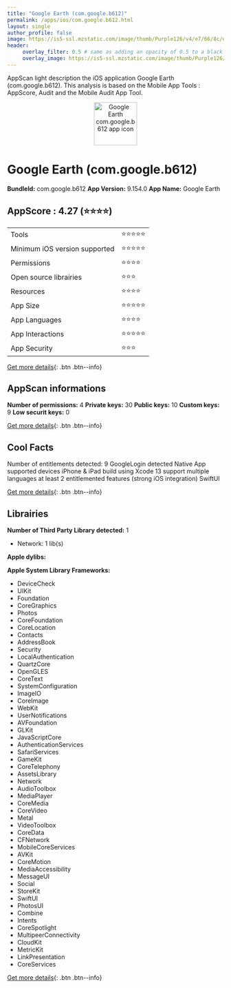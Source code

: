 ```yaml
---
title: "Google Earth (com.google.b612)"
permalink: /apps/ios/com.google.b612.html
layout: single
author_profile: false
image: https://is5-ssl.mzstatic.com/image/thumb/Purple126/v4/e7/66/8c/e7668c74-62d5-10c0-580a-fa75f5bbd4d1/logo_earth_color-0-1x_U007emarketing-0-0-0-6-0-0-85-220.png/512x512bb.jpg
header: 
     overlay_filter: 0.5 # same as adding an opacity of 0.5 to a black background
     overlay_image: https://is5-ssl.mzstatic.com/image/thumb/Purple126/v4/e7/66/8c/e7668c74-62d5-10c0-580a-fa75f5bbd4d1/logo_earth_color-0-1x_U007emarketing-0-0-0-6-0-0-85-220.png/512x512bb.jpg
---
```

AppScan light description the iOS application Google Earth (com.google.b612). This analysis is based on the Mobile App Tools : AppScore, Audit and the Mobile Audit App Tool.

  
  
<div style="text-align: center;"><img src="https://is5-ssl.mzstatic.com/image/thumb/Purple126/v4/e7/66/8c/e7668c74-62d5-10c0-580a-fa75f5bbd4d1/logo_earth_color-0-1x_U007emarketing-0-0-0-6-0-0-85-220.png/512x512bb.jpg" width="100" height="100" alt="Google Earth com.google.b612 app icon"></div>  
  
# Google Earth (com.google.b612)

**BundleId:** com.google.b612
**App Version:** 9.154.0
**App Name:** Google Earth


## AppScore : 4.27 (⭐️⭐️⭐️⭐️) 

<table>
<tr><td> Tools </td><td> ⭐️⭐️⭐️⭐️⭐️ </td></tr>
<tr><td> Minimum iOS version supported </td><td> ⭐️⭐️⭐️⭐️⭐️ </td></tr>
<tr><td> Permissions </td><td> ⭐️⭐️⭐️⭐️ </td></tr>
<tr><td> Open source librairies </td><td> ⭐️⭐️⭐️ </td></tr>
<tr><td> Resources </td><td> ⭐️⭐️⭐️⭐️ </td></tr>
<tr><td> App Size </td><td> ⭐️⭐️⭐️⭐️⭐️ </td></tr>
<tr><td> App Languages </td><td> ⭐️⭐️⭐️⭐️ </td></tr>
<tr><td> App Interactions </td><td> ⭐️⭐️⭐️⭐️⭐️ </td></tr>
<tr><td> App Security </td><td> ⭐️⭐️⭐️ </td></tr>
</table>

[Get more details](/pricing.html){: .btn .btn--info}  
  
## AppScan informations 

**Number of permissions:** 4
**Private keys:** 30
**Public keys:** 10
**Custom keys:** 9
**Low securit keys:** 0
  
[Get more details](/pricing.html){: .btn .btn--info}

## Cool Facts

Number of entitlements detected: 9
GoogleLogin detected
Native App
supported devices iPhone & iPad
build using Xcode 13
support multiple languages
at least 2 entitlemented features (strong iOS integration)
SwiftUI
  
[Get more details](/pricing.html){: .btn .btn--info}

## Librairies 
**Number of Third Party Library detected:** 1
- Network: 1 lib(s)

**Apple dylibs:**


**Apple System Library Frameworks:**
- DeviceCheck
- UIKit
- Foundation
- CoreGraphics
- Photos
- CoreFoundation
- CoreLocation
- Contacts
- AddressBook
- Security
- LocalAuthentication
- QuartzCore
- OpenGLES
- CoreText
- SystemConfiguration
- ImageIO
- CoreImage
- WebKit
- UserNotifications
- AVFoundation
- GLKit
- JavaScriptCore
- AuthenticationServices
- SafariServices
- GameKit
- CoreTelephony
- AssetsLibrary
- Network
- AudioToolbox
- MediaPlayer
- CoreMedia
- CoreVideo
- Metal
- VideoToolbox
- CoreData
- CFNetwork
- MobileCoreServices
- AVKit
- CoreMotion
- MediaAccessibility
- MessageUI
- Social
- StoreKit
- SwiftUI
- PhotosUI
- Combine
- Intents
- CoreSpotlight
- MultipeerConnectivity
- CloudKit
- MetricKit
- LinkPresentation
- CoreServices


  
[Get more details](/pricing.html){: .btn .btn--info}

